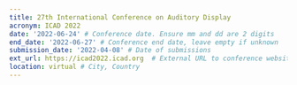```yaml
---
title: 27th International Conference on Auditory Display
acronym: ICAD 2022
date: '2022-06-24' # Conference date. Ensure mm and dd are 2 digits
end_date: '2022-06-27' # Conference end date, leave empty if unknown
submission_date: '2022-04-08' # Date of submissions
ext_url: https://icad2022.icad.org  # External URL to conference website
location: virtual # City, Country
---
```

